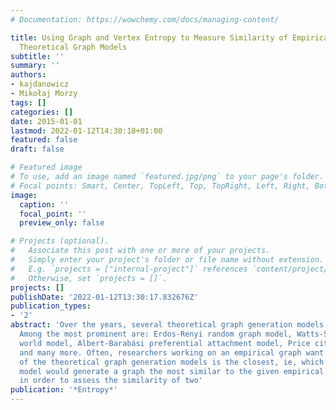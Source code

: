 ```yaml
---
# Documentation: https://wowchemy.com/docs/managing-content/

title: Using Graph and Vertex Entropy to Measure Similarity of Empirical Graphs with
  Theoretical Graph Models
subtitle: ''
summary: ''
authors:
- kajdanowicz
- Mikołaj Morzy
tags: []
categories: []
date: 2015-01-01
lastmod: 2022-01-12T14:30:18+01:00
featured: false
draft: false

# Featured image
# To use, add an image named `featured.jpg/png` to your page's folder.
# Focal points: Smart, Center, TopLeft, Top, TopRight, Left, Right, BottomLeft, Bottom, BottomRight.
image:
  caption: ''
  focal_point: ''
  preview_only: false

# Projects (optional).
#   Associate this post with one or more of your projects.
#   Simply enter your project's folder or file name without extension.
#   E.g. `projects = ["internal-project"]` references `content/project/deep-learning/index.md`.
#   Otherwise, set `projects = []`.
projects: []
publishDate: '2022-01-12T13:30:17.832676Z'
publication_types:
- '2'
abstract: 'Over the years, several theoretical graph generation models have been proposed.
  Among the most prominent are: Erdos-Renyi random graph model, Watts-Strogatz small
  world model, Albert-Barabási preferential attachment model, Price citation model,
  and many more. Often, researchers working on an empirical graph want to know, which
  of the theoretical graph generation models is the closest, ie, which theoretical
  model would generate a graph the most similar to the given empirical graph. Usually,
  in order to assess the similarity of two'
publication: '*Entropy*'
---
```

